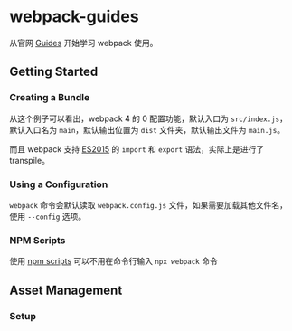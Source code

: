 # webpack-guides

从官网 [Guides](https://webpack.js.org/guides) 开始学习 webpack 使用。

## Getting Started

### Creating a Bundle

从这个例子可以看出，webpack 4 的 0 配置功能，默认入口为 `src/index.js`，默认入口名为  `main`，默认输出位置为 `dist` 文件夹，默认输出文件为 `main.js`。

而且 webpack 支持 [ES2015](https://babeljs.io/docs/en/learn/) 的 `import` 和 `export` 语法，实际上是进行了 transpile。

### Using a Configuration

`webpack` 命令会默认读取 `webpack.config.js` 文件，如果需要加载其他文件名，使用 `--config` 选项。

### NPM Scripts

使用 [npm scripts](https://docs.npmjs.com/misc/scripts) 可以不用在命令行输入 `npx webpack` 命令


## Asset Management

### Setup

